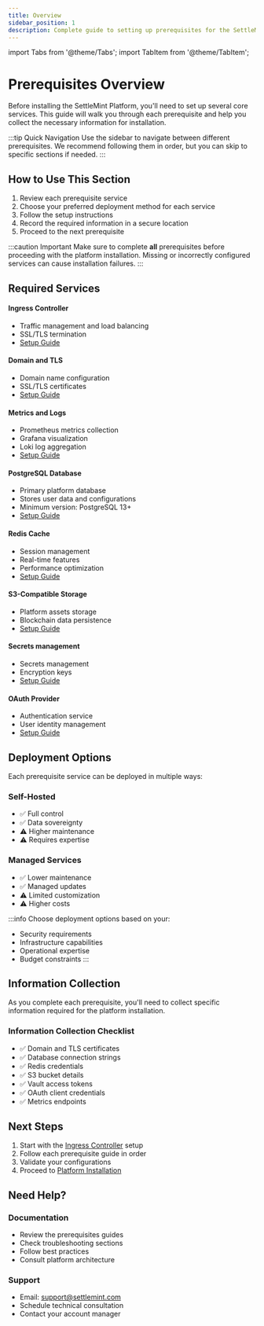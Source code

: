 ```yaml
---
title: Overview
sidebar_position: 1
description: Complete guide to setting up prerequisites for the SettleMint Platform installation
---
```


import Tabs from '@theme/Tabs';
import TabItem from '@theme/TabItem';

# Prerequisites Overview

Before installing the SettleMint Platform, you'll need to set up several core services. This guide will walk you through each prerequisite and help you collect the necessary information for installation.

:::tip Quick Navigation
Use the sidebar to navigate between different prerequisites. We recommend following them in order, but you can skip to specific sections if needed.
:::

## How to Use This Section

1. Review each prerequisite service
2. Choose your preferred deployment method for each service
3. Follow the setup instructions
4. Record the required information in a secure location
5. Proceed to the next prerequisite

:::caution Important
Make sure to complete **all** prerequisites before proceeding with the platform installation. Missing or incorrectly configured services can cause installation failures.
:::

## Required Services

<Tabs>
<TabItem value="infrastructure" label="Infrastructure" default>

#### Ingress Controller

- Traffic management and load balancing
- SSL/TLS termination
- [Setup Guide](/documentation/docs/launch-platform/self-hosted/installation-guide/prerequisites/ingress-controller)

#### Domain and TLS

- Domain name configuration
- SSL/TLS certificates
- [Setup Guide](/documentation/docs/launch-platform/self-hosted/installation-guide/prerequisites/domain-and-tls)

#### Metrics and Logs

- Prometheus metrics collection
- Grafana visualization
- Loki log aggregation
- [Setup Guide](/documentation/docs/launch-platform/self-hosted/installation-guide/prerequisites/metrics-and-logs)

</TabItem>
<TabItem value="databases" label="Databases & Cache">

#### PostgreSQL Database

- Primary platform database
- Stores user data and configurations
- Minimum version: PostgreSQL 13+
- [Setup Guide](/documentation/docs/launch-platform/self-hosted/installation-guide/prerequisites/postgresql)

#### Redis Cache

- Session management
- Real-time features
- Performance optimization
- [Setup Guide](/documentation/docs/launch-platform/self-hosted/installation-guide/prerequisites/redis)

</TabItem>
<TabItem value="security" label="Security & Storage">

#### S3-Compatible Storage

- Platform assets storage
- Blockchain data persistence
- [Setup Guide](/documentation/docs/launch-platform/self-hosted/installation-guide/prerequisites/s3-compatible-storage)

#### Secrets management

- Secrets management
- Encryption keys
- [Setup Guide](/documentation/docs/launch-platform/self-hosted/installation-guide/prerequisites/secret-managemen)

#### OAuth Provider

- Authentication service
- User identity management
- [Setup Guide](/documentation/docs/launch-platform/self-hosted/installation-guide/prerequisites/oauth)

</TabItem>
</Tabs>

## Deployment Options

Each prerequisite service can be deployed in multiple ways:

<div className="row margin-bottom--lg">
<div className="col col--6">

### Self-Hosted

- ✅ Full control
- ✅ Data sovereignty
- ⚠️ Higher maintenance
- ⚠️ Requires expertise

</div>
<div className="col col--6">

### Managed Services

- ✅ Lower maintenance
- ✅ Managed updates
- ⚠️ Limited customization
- ⚠️ Higher costs

</div>
</div>

:::info
Choose deployment options based on your:

- Security requirements
- Infrastructure capabilities
- Operational expertise
- Budget constraints
  :::

## Information Collection

As you complete each prerequisite, you'll need to collect specific information required for the platform installation.

<div className="alert alert--success" role="alert">

### Information Collection Checklist

- ✅ Domain and TLS certificates
- ✅ Database connection strings
- ✅ Redis credentials
- ✅ S3 bucket details
- ✅ Vault access tokens
- ✅ OAuth client credentials
- ✅ Metrics endpoints

</div>

## Next Steps

1. Start with the [Ingress Controller](/documentation/docs/launch-platform/self-hosted/installation-guide/prerequisites/ingress-controller) setup
2. Follow each prerequisite guide in order
3. Validate your configurations
4. Proceed to [Platform Installation](/documentation/docs/launch-platform/self-hosted/installation-guide/platform-installation)

## Need Help?

<div className="row margin-bottom--lg">
<div className="col col--6">

### Documentation

- Review the prerequisites guides
- Check troubleshooting sections
- Follow best practices
- Consult platform architecture

</div>
<div className="col col--6">

### Support

- Email: support@settlemint.com
- Schedule technical consultation
- Contact your account manager

</div>
</div>
